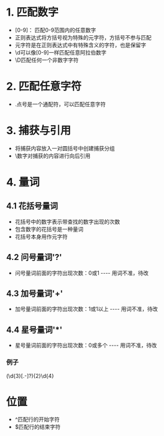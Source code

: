 # 1. 匹配数字
* [0-9]： 匹配0-9范围内的任意数字
* 正则表达式将方括号视为特殊的元字符，方括号不参与匹配
* 元字符是在正则表达式中有特殊含义的字符，也是保留字
* \d可以像[0-9]一样匹配任意阿拉伯数字
* \D匹配任何一个非数字字符

# 2. 匹配任意字符
* .点号是一个通配符，可以匹配任意字符


# 3. 捕获与引用
* 将捕获内容放入一对圆括号中创建捕获分组
* \数字对捕获的内容进行向后引用


# 4. 量词
## 4.1 花括号量词
* 花括号中的数字表示带查找的数字出现的次数
* 包含数字的花括号是一种量词
* 花括号本身用作元字符

## 4.2 问号量词'?'
* 问号量词前面的字符出现次数：0或1  ----  用词不准，待改

## 4.3 加号量词'+'
* 加号量词前面的字符出现次数：1或1以上  ----  用词不准，待改

## 4.4 星号量词'*'
* 星号量词前面的字符出现次数：0或多个 ----  用词不准，待改

### 例子
(\d{3}[.-]?){2}\d{4}

# 位置
* ^匹配行的开始字符
* $匹配行的结束字符
